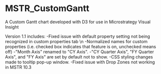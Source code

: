 # MSTR_CustomGantt
A Custom Gantt chart developed with D3 for use in Microstrategy Visual Insight

Version 1.1 includes:
-Fixed issue with default property setting not being recognized in custom properties tab \n
-Normalized names for custom properties (i.e. checked box indicates that feature is on, unchecked means off)
-"Month Axis" renamed to "CY Axis".
-"CY Quarter Axis", "FY Quarter Axis", and "FY Axis" are set by default not to show.
-CSS styling changes made to tooltip pop-up window.
-Fixed issue with Drop Zones not working in MSTR 10.3
